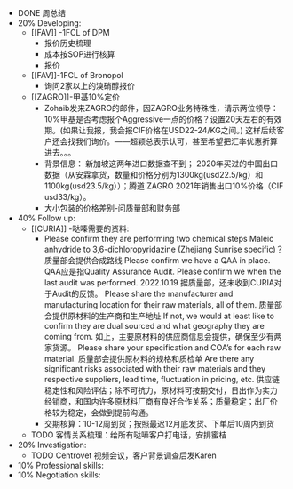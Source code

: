 - DONE 周总结
- 20% Developing:
	- [[FAV]] -1FCL of DPM
		- 报价历史梳理
		- 成本按SOP进行核算
		- 报价
	- [[FAV]]-1FCL of Bronopol
		- 询问2家以上的溴硝醇报价
	- [[ZAGRO]]-甲基10%定价
		- Zohaib发来ZAGRO的邮件，因ZAGRO业务特殊性，请示两位领导：10%甲基是否考虑报个Aggressive一点的价格？设置20天左右的有效期。(如果让我报，我会报CIF价格在USD22-24/KG之间。) 这样后续客户还会找我们询价。——超颖总表示认可，甚至希望把汇率优惠折算进去。。。
		- 背景信息：
		  新加坡这两年进口数据查不到；
		  2020年买过的中国出口数据（从安霖拿货，数量和价格分别为1300kg(usd22.5/kg）和1100kg(usd23.5/kg））；腾道 ZAGRO 2021年销售出口10%价格（CIF usd33/kg）。
		- 大小包装的价格差别-问质量部和财务部
- 40% Follow up:
	- [[CURIA]] -哒嗪需要的资料:
		- Please confirm they are performing two chemical steps Maleic anhydride to 3,6-dichloropyridazine (Zhejiang Sunrise specific)？质量部会提供合成路线
		  Please confirm we have a QAA in place. QAA应是指Quality Assurance Audit.
		  Please confirm we when the last audit was performed. 2022.10.19 据质量部，还未收到CURIA对于Audit的反馈。
		  Please share the manufacturer and manufacturing location for their raw materials, all of them. 质量部会提供原材料的生产商和生产地址
		  If not, we would at least like to confirm they are dual sourced and what geography they are coming from. 如上，主要原材料的供应商信息会提供，确保至少有两家货源。
		  Please share your specification and COA’s for each raw material. 质量部会提供原材料的规格和质检单
		  Are there any significant risks associated with their raw materials and they respective suppliers, lead time, fluctuation in pricing, etc. 供应链稳定性和风险评估；除不可抗力，原材料可按期交付，日出作为实力经销商，和国内许多原材料厂商有良好合作关系；质量稳定；出厂价格较为稳定，会做到提前沟通。
		- 交期核算：10-12周到货；按照最迟12月底发货、下单后10周内到货
	- TODO 客情关系梳理：给所有哒嗪客户打电话，安排蜜桔
- 20% Investigation:
	- TODO Centrovet 视频会议，客户背景调查后发Karen
- 10% Professional skills:
- 10% Negotiation skills: